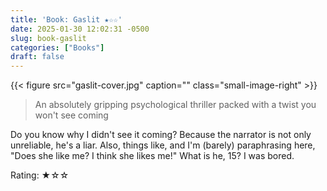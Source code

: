 ```yaml
---
title: 'Book: Gaslit ★☆☆'
date: 2025-01-30 12:02:31 -0500
slug: book-gaslit
categories: ["Books"]
draft: false
---
```


{{< figure src="gaslit-cover.jpg" caption="" class="small-image-right" >}}

> An absolutely gripping psychological thriller packed with a twist you won't see coming

Do you know why I didn't see it coming? Because the narrator is not only unreliable, he's a liar. Also, things like, and I'm (barely) paraphrasing here, "Does she like me? I think she likes me!" What is he, 15? I was bored.

Rating: ★☆☆

